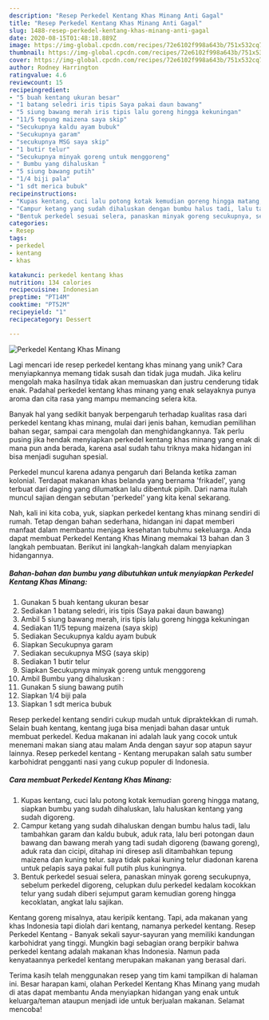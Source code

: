 ```yaml
---
description: "Resep Perkedel Kentang Khas Minang Anti Gagal"
title: "Resep Perkedel Kentang Khas Minang Anti Gagal"
slug: 1488-resep-perkedel-kentang-khas-minang-anti-gagal
date: 2020-08-15T01:48:18.889Z
image: https://img-global.cpcdn.com/recipes/72e6102f998a643b/751x532cq70/perkedel-kentang-khas-minang-foto-resep-utama.jpg
thumbnail: https://img-global.cpcdn.com/recipes/72e6102f998a643b/751x532cq70/perkedel-kentang-khas-minang-foto-resep-utama.jpg
cover: https://img-global.cpcdn.com/recipes/72e6102f998a643b/751x532cq70/perkedel-kentang-khas-minang-foto-resep-utama.jpg
author: Rodney Harrington
ratingvalue: 4.6
reviewcount: 15
recipeingredient:
- "5 buah kentang ukuran besar"
- "1 batang seledri iris tipis Saya pakai daun bawang"
- "5 siung bawang merah iris tipis lalu goreng hingga kekuningan"
- "11/5 tepung maizena saya skip"
- "Secukupnya kaldu ayam bubuk"
- "Secukupnya garam"
- "secukupnya MSG saya skip"
- "1 butir telur"
- "Secukupnya minyak goreng untuk menggoreng"
- " Bumbu yang dihaluskan "
- "5 siung bawang putih"
- "1/4 biji pala"
- "1 sdt merica bubuk"
recipeinstructions:
- "Kupas kentang, cuci lalu potong kotak kemudian goreng hingga matang, siapkan bumbu yang sudah dihaluskan, lalu haluskan kentang yang sudah digoreng."
- "Campur ketang yang sudah dihaluskan dengan bumbu halus tadi, lalu tambahkan garam dan kaldu bubuk, aduk rata, lalu beri potongan daun bawang dan bawang merah yang tadi sudah digoreng (bawang goreng), aduk rata dan cicipi, ditahap ini diresep asli ditambahkan tepung maizena dan kuning telur. saya tidak pakai kuning telur diadonan karena untuk pelapis saya pakai full putih plus kuningnya."
- "Bentuk perkedel sesuai selera, panaskan minyak goreng secukupnya, sebelum perkedel digoreng, celupkan dulu perkedel kedalam kocokkan telur yang sudah diberi sejumput garam kemudian goreng hingga kecoklatan, angkat lalu sajikan."
categories:
- Resep
tags:
- perkedel
- kentang
- khas

katakunci: perkedel kentang khas 
nutrition: 134 calories
recipecuisine: Indonesian
preptime: "PT14M"
cooktime: "PT52M"
recipeyield: "1"
recipecategory: Dessert

---
```



![Perkedel Kentang Khas Minang](https://img-global.cpcdn.com/recipes/72e6102f998a643b/751x532cq70/perkedel-kentang-khas-minang-foto-resep-utama.jpg)

Lagi mencari ide resep perkedel kentang khas minang yang unik? Cara menyiapkannya memang tidak susah dan tidak juga mudah. Jika keliru mengolah maka hasilnya tidak akan memuaskan dan justru cenderung tidak enak. Padahal perkedel kentang khas minang yang enak selayaknya punya aroma dan cita rasa yang mampu memancing selera kita.

Banyak hal yang sedikit banyak berpengaruh terhadap kualitas rasa dari perkedel kentang khas minang, mulai dari jenis bahan, kemudian pemilihan bahan segar, sampai cara mengolah dan menghidangkannya. Tak perlu pusing jika hendak menyiapkan perkedel kentang khas minang yang enak di mana pun anda berada, karena asal sudah tahu triknya maka hidangan ini bisa menjadi suguhan spesial.

Perkedel muncul karena adanya pengaruh dari Belanda ketika zaman kolonial. Terdapat makanan khas belanda yang bernama &#39;frikadel&#39;, yang terbuat dari daging yang dilumatkan lalu dibentuk pipih. Dari nama itulah muncul sajian dengan sebutan &#39;perkedel&#39; yang kita kenal sekarang.


Nah, kali ini kita coba, yuk, siapkan perkedel kentang khas minang sendiri di rumah. Tetap dengan bahan sederhana, hidangan ini dapat memberi manfaat dalam membantu menjaga kesehatan tubuhmu sekeluarga. Anda dapat membuat Perkedel Kentang Khas Minang memakai 13 bahan dan 3 langkah pembuatan. Berikut ini langkah-langkah dalam menyiapkan hidangannya.

<!--inarticleads1-->

##### Bahan-bahan dan bumbu yang dibutuhkan untuk menyiapkan Perkedel Kentang Khas Minang:

1. Gunakan 5 buah kentang ukuran besar
1. Sediakan 1 batang seledri, iris tipis (Saya pakai daun bawang)
1. Ambil 5 siung bawang merah, iris tipis lalu goreng hingga kekuningan
1. Sediakan 11/5 tepung maizena (saya skip)
1. Sediakan Secukupnya kaldu ayam bubuk
1. Siapkan Secukupnya garam
1. Sediakan secukupnya MSG (saya skip)
1. Sediakan 1 butir telur
1. Siapkan Secukupnya minyak goreng untuk menggoreng
1. Ambil  Bumbu yang dihaluskan :
1. Gunakan 5 siung bawang putih
1. Siapkan 1/4 biji pala
1. Siapkan 1 sdt merica bubuk


Resep perkedel kentang sendiri cukup mudah untuk dipraktekkan di rumah. Selain buah kentang, kentang juga bisa menjadi bahan dasar untuk membuat perkedel. Kedua makanan ini adalah lauk yang cocok untuk menemani makan siang atau malam Anda dengan sayur sop atapun sayur lainnya. Resep perkedel kentang - Kentang merupakan salah satu sumber karbohidrat pengganti nasi yang cukup populer di Indonesia. 

<!--inarticleads2-->

##### Cara membuat Perkedel Kentang Khas Minang:

1. Kupas kentang, cuci lalu potong kotak kemudian goreng hingga matang, siapkan bumbu yang sudah dihaluskan, lalu haluskan kentang yang sudah digoreng.
1. Campur ketang yang sudah dihaluskan dengan bumbu halus tadi, lalu tambahkan garam dan kaldu bubuk, aduk rata, lalu beri potongan daun bawang dan bawang merah yang tadi sudah digoreng (bawang goreng), aduk rata dan cicipi, ditahap ini diresep asli ditambahkan tepung maizena dan kuning telur. saya tidak pakai kuning telur diadonan karena untuk pelapis saya pakai full putih plus kuningnya.
1. Bentuk perkedel sesuai selera, panaskan minyak goreng secukupnya, sebelum perkedel digoreng, celupkan dulu perkedel kedalam kocokkan telur yang sudah diberi sejumput garam kemudian goreng hingga kecoklatan, angkat lalu sajikan.


Kentang goreng misalnya, atau keripik kentang. Tapi, ada makanan yang khas Indonesia tapi diolah dari kentang, namanya perkedel kentang. Resep Perkedel Kentang - Banyak sekali sayur-sayuran yang memiliki kandungan karbohidrat yang tinggi. Mungkin bagi sebagian orang berpikir bahwa perkedel kentang adalah makanan khas Indonesia. Namun pada kenyataannya perkedel kentang merupakan makanan yang berasal dari. 

Terima kasih telah menggunakan resep yang tim kami tampilkan di halaman ini. Besar harapan kami, olahan Perkedel Kentang Khas Minang yang mudah di atas dapat membantu Anda menyiapkan hidangan yang enak untuk keluarga/teman ataupun menjadi ide untuk berjualan makanan. Selamat mencoba!
